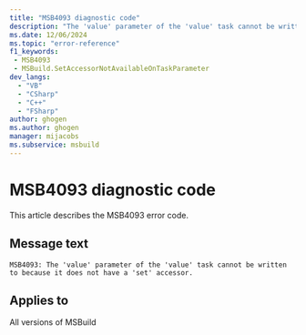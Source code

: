 ```yaml
---
title: "MSB4093 diagnostic code"
description: "The 'value' parameter of the 'value' task cannot be written to because it does not have a 'set' accessor."
ms.date: 12/06/2024
ms.topic: "error-reference"
f1_keywords:
 - MSB4093
 - MSBuild.SetAccessorNotAvailableOnTaskParameter
dev_langs:
  - "VB"
  - "CSharp"
  - "C++"
  - "FSharp"
author: ghogen
ms.author: ghogen
manager: mijacobs
ms.subservice: msbuild
---
```


# MSB4093 diagnostic code

<!-- :::ErrorDefinitionDescription::: -->
<!-- :::editable-content name="introDescription"::: -->
This article describes the MSB4093 error code.
<!-- :::editable-content-end::: -->

## Message text

`MSB4093: The 'value' parameter of the 'value' task cannot be written to because it does not have a 'set' accessor.`

<!-- :::editable-content name="postOutputDescription"::: -->
<!--
{StrBegin="MSB4093: "}UE: This error is shown when a project tries to assign a value to a task parameter that does not have a "set"
    accessor on the corresponding .NET property on the task class.
-->
<!-- :::editable-content-end::: -->
<!-- :::ErrorDefinitionDescription-end::: -->

## Applies to

All versions of MSBuild
